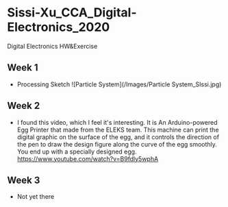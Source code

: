 # Sissi-Xu_CCA_Digital-Electronics_2020
Digital Electronics HW&amp;Exercise


## Week 1
- Processing Sketch
![Particle System](/Images/Particle System_SIssi.jpg)

## Week 2
- I found this video, which I feel it's interesting. It is An Arduino-powered Egg Printer that made from the ELEKS team. This machine can print the digital graphic on the surface of the egg, and it controls the direction of the pen to draw the design figure along the curve of the egg smoothly. You end up with a specially designed egg. https://www.youtube.com/watch?v=B9fdly5wphA

## Week 3
- Not yet there
